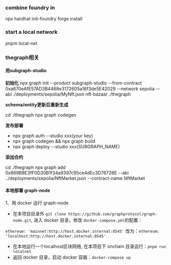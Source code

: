 ### combine foundry in

npx hardhat init-foundry
forge install

### start a local network

pnpm local-net

### thegraph相关

#### 用subgraph-studio

**初始化**
npx graph init --product subgraph-studio --from-contract 0xa670eAfE57AD3B4468e3172605a16f3de5E42029 --network sepolia --abi ./deployments/sepolia/MyNft.json nft-bazaar ./thegraph

**schema/entity更新后重新生成**

cd ./thegraph
npx graph codegen

**发布部署**

- npx graph auth --studio xxx(your key)
- npx graph codegen && npx graph build
- npx graph deploy --studio xxx(SUBGRAPH_NAME)

**添加合约**

cd ./thegraph
npx graph add 0x869B8E3fF0D30B1f34a9397c95ce4dEc3D76728E --abi ../deployments/sepolia/NftMarket.json --contract-name NftMarket

#### 本地部署 graph-node

1、用 docker 运行 graph-node

- 在本项目目录外 `git clone https://github.com/graphprotocol/graph-node.git`, 进入 docker 目录，修改 `docker-compose.yml`的配置：

`ethereum: 'mainnet:http://host.docker.internal:8545'` 改为：`ethereum: 'localhost:http://host.docker.internal:8545'`

- 在本地运行一个localhost区块网络, 在本项目下 onchain 目录运行：`pnpm run localnet`
- 返回 docker 目录，启动 docker 容器：`docker-compose up`
